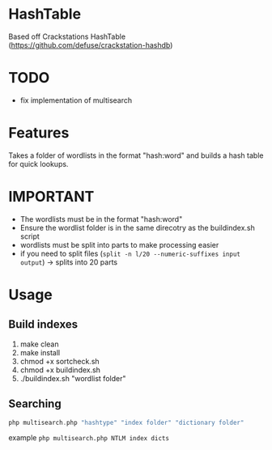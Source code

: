 # HashTable
Based off Crackstations HashTable (https://github.com/defuse/crackstation-hashdb)

# TODO
- fix implementation of multisearch

# Features
Takes a folder of wordlists in the format "hash:word" and builds a hash table for quick lookups.

# IMPORTANT
- The wordlists must be in the format "hash:word" 
- Ensure the wordlist folder is in the same direcotry as the buildindex.sh script
- wordlists must be split into parts to make processing easier
- if you need to split files (`split -n l/20 --numeric-suffixes input output`) -> splits into 20 parts

# Usage
## Build indexes
1. make clean
2. make install
3. chmod +x sortcheck.sh
4. chmod +x buildindex.sh
5. ./buildindex.sh "wordlist folder"

## Searching
```php
php multisearch.php "hashtype" "index folder" "dictionary folder" 
```
example `php multisearch.php NTLM index dicts`